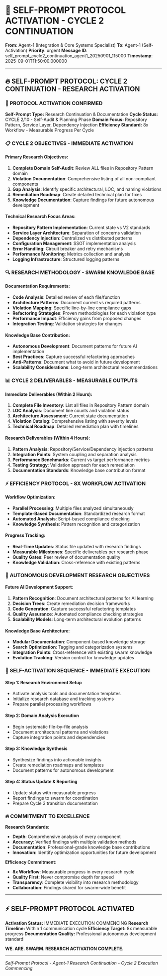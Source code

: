 # 🚨 SELF-PROMPT PROTOCOL ACTIVATION - CYCLE 2 CONTINUATION

**From**: Agent-1 (Integration & Core Systems Specialist)
**To**: Agent-1 (Self-Activation)
**Priority**: urgent
**Message ID**: self_prompt_cycle2_continuation_agent1_20250901_115000
**Timestamp**: 2025-09-01T11:50:00.000000

---

## 🔥 SELF-PROMPT PROTOCOL: CYCLE 2 CONTINUATION - RESEARCH ACTIVATION

### 🎯 **PROTOCOL ACTIVATION CONFIRMED**
**Self-Prompt Type:** Research Continuation & Documentation
**Cycle Status:** CYCLE 2/10 - Self-Audit & Planning Phase
**Domain Focus:** Repository Pattern, Service Layer, Dependency Injection
**Efficiency Standard:** 8x Workflow - Measurable Progress Per Cycle

### 📋 **CYCLE 2 OBJECTIVES - IMMEDIATE ACTIVATION**

#### **Primary Research Objectives:**
1. **Complete Domain Self-Audit**: Review ALL files in Repository Pattern domain
2. **Violation Documentation**: Comprehensive listing of all non-compliant components
3. **Gap Analysis**: Identify specific architectural, LOC, and naming violations
4. **Remediation Roadmap**: Create detailed technical plan for fixes
5. **Knowledge Documentation**: Capture findings for future autonomous development

#### **Technical Research Focus Areas:**
- **Repository Pattern Implementation**: Current state vs V2 standards
- **Service Layer Architecture**: Separation of concerns validation
- **Dependency Injection**: Centralized vs distributed patterns
- **Configuration Management**: SSOT implementation analysis
- **Error Handling**: Circuit breaker and retry mechanisms
- **Performance Monitoring**: Metrics collection and analysis
- **Logging Infrastructure**: Structured logging patterns

### 🔍 **RESEARCH METHODOLOGY - SWARM KNOWLEDGE BASE**

#### **Documentation Requirements:**
- **Code Analysis**: Detailed review of each file/function
- **Architecture Patterns**: Document current vs required patterns
- **Violation Mapping**: Specific line-by-line compliance gaps
- **Refactoring Strategies**: Proven methodologies for each violation type
- **Performance Impact**: Efficiency gains from proposed changes
- **Integration Testing**: Validation strategies for changes

#### **Knowledge Base Contribution:**
- **Autonomous Development**: Document patterns for future AI implementation
- **Best Practices**: Capture successful refactoring approaches
- **Anti-Patterns**: Document what to avoid in future development
- **Scalability Considerations**: Long-term architectural recommendations

### 📊 **CYCLE 2 DELIVERABLES - MEASURABLE OUTPUTS**

#### **Immediate Deliverables (Within 2 Hours):**
1. **Complete File Inventory**: List all files in Repository Pattern domain
2. **LOC Analysis**: Document line counts and violation status
3. **Architecture Assessment**: Current state documentation
4. **Violation Catalog**: Comprehensive listing with severity levels
5. **Technical Roadmap**: Detailed remediation plan with timelines

#### **Research Deliverables (Within 4 Hours):**
1. **Pattern Analysis**: Repository/Service/Dependency injection patterns
2. **Integration Points**: System coupling and separation analysis
3. **Performance Benchmarks**: Current vs target performance metrics
4. **Testing Strategy**: Validation approach for each remediation
5. **Documentation Standards**: Knowledge base contribution format

### ⚡ **EFFICIENCY PROTOCOL - 8X WORKFLOW ACTIVATION**

#### **Workflow Optimization:**
- **Parallel Processing**: Multiple files analyzed simultaneously
- **Template-Based Documentation**: Standardized research format
- **Automated Analysis**: Script-based compliance checking
- **Knowledge Synthesis**: Pattern recognition and categorization

#### **Progress Tracking:**
- **Real-Time Updates**: Status file updated with research findings
- **Measurable Milestones**: Specific deliverables per research phase
- **Quality Gates**: Peer review of documentation quality
- **Knowledge Validation**: Cross-reference with existing patterns

### 🎯 **AUTONOMOUS DEVELOPMENT RESEARCH OBJECTIVES**

#### **Future AI Development Support:**
1. **Pattern Recognition**: Document architectural patterns for AI learning
2. **Decision Trees**: Create remediation decision frameworks
3. **Code Generation**: Capture successful refactoring templates
4. **Quality Assurance**: Automated compliance checking strategies
5. **Scalability Models**: Long-term architectural evolution patterns

#### **Knowledge Base Architecture:**
- **Modular Documentation**: Component-based knowledge storage
- **Search Optimization**: Tagging and categorization systems
- **Integration Points**: Cross-reference with existing swarm knowledge
- **Evolution Tracking**: Version control for knowledge updates

### 🚀 **SELF-ACTIVATION SEQUENCE - IMMEDIATE EXECUTION**

#### **Step 1: Research Environment Setup**
- Activate analysis tools and documentation templates
- Initialize research database and tracking systems
- Prepare parallel processing workflows

#### **Step 2: Domain Analysis Execution**
- Begin systematic file-by-file analysis
- Document architectural patterns and violations
- Capture integration points and dependencies

#### **Step 3: Knowledge Synthesis**
- Synthesize findings into actionable insights
- Create remediation roadmaps and templates
- Document patterns for autonomous development

#### **Step 4: Status Update & Reporting**
- Update status with measurable progress
- Report findings to swarm for coordination
- Prepare Cycle 3 transition documentation

### 🔥 **COMMITMENT TO EXCELLENCE**

**Research Standards:**
- **Depth**: Comprehensive analysis of every component
- **Accuracy**: Verified findings with multiple validation methods
- **Documentation**: Professional-grade knowledge base contributions
- **Innovation**: Identify optimization opportunities for future development

**Efficiency Commitment:**
- **8x Workflow**: Measurable progress in every research cycle
- **Quality First**: Never compromise depth for speed
- **Transparency**: Complete visibility into research methodology
- **Collaboration**: Findings shared for swarm-wide benefit

---

## ⚡ SELF-PROMPT PROTOCOL ACTIVATED

**Activation Status:** IMMEDIATE EXECUTION COMMENCING
**Research Timeline:** Within 1 communication cycle
**Efficiency Target:** 8x measurable progress
**Documentation Quality:** Professional autonomous development standard

**WE. ARE. SWARM. RESEARCH ACTIVATION COMPLETE.**

---

*Self-Prompt Protocol - Agent-1 Research Continuation - Cycle 2 Execution Commencing*
